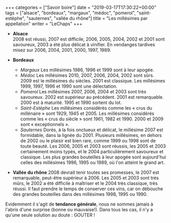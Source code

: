 +++
categories = ["Savoir boire"]
date = "2019-03-17T17:30:22+00:00"
tags = ["alsace", "bordeaux", "margaux", "médoc", "pomerol", "saint-estèphe", "sauternes", "vallée du rhône"] 
title = "Les millésimes par appellation"
writer = "LeChaps"
+++

* **Alsace**  
2008 est réussi, 2007 est difficile, 2006, 2005, 2004, 2002 et 2001 sont savoureux, 2003 a été plus délicat à vinifier. En vendanges tardives misez sur 2006, 2004, 2001, 2000, 1997, 1989.
* **Bordeaux**
  * _Margaux_
  Les millésimes 1986, 1996 et 1999 sont à leur apogée.
  * _Médoc_
  Les millésimes 2010, 2007, 2006, 2004, 2002 sont sûrs. 2009 est le millésimes du siècles. 2001 est classique. Les millésimes 1999, 1997, 1996 et 1990 sont une délectation.
  * _Pomerol_
  Les millésimes 2007, 2006, 2004 et 2003 sont très savoureux. 2002 est supérieur au précédent. 2001 est remarquable. 2000 est à maturité. 1995 et 1990 sortent du lot.
  * _Saint-Estèphe_
  Les millésimes considérés comme les « crus du millénaire » sont 1929, 1945 et 2005. Les millésimes considérés comme les « crus du siècle » sont 1961, 1982 et 1990. 2000 et 2009 sont « exceptionnels ».
  * _Sauternes_
  Dorés, à la fois onctueux et délicat, le millésime 2007 est formidable, dans la lignée du 2001. Plusieurs millésimes, en dehors de 2002 ou le plaisir est bien rare, comme 1999 ou 1998 sont de toute beauté. Les 2006, 2005 et 2003 sont réussis, les 2005 et 2003 certainement moins typés, et le 2004 particulièrement savoureux et classique. Les plus grandes bouteilles à leur apogée sont aujourd'hui celles des millésimes 1996, 1995 ou 1989, où l'on atteint le grand art.

* **Vallée du rhône**
2008 devrait tenir toutes ses promesses, le 2007 est remarquable, peut-être supérieur à 2006. Les 2005 et 2003 sont très mûrs, le 2002 a été difficile à maîtriser et le 2004 très classique, très réussi. Il faut prendre le temps de conserver ces vins, car on débouche des grandes bouteilles dans des millésimes 1998, 1995 ou 1990.

Evidemment il s'agit de **tendance générale**, nous ne sommes jamais à l'abris d'une surprise (bonne ou mauvaise!). Dans tous les cas, il n'y a qu'une seule solution au doute : GOUTER !